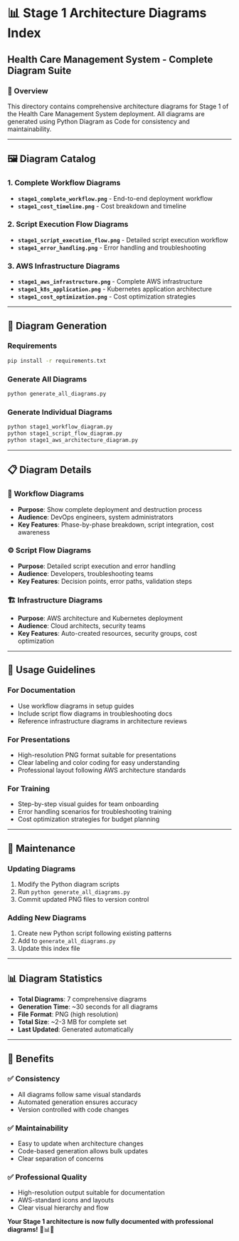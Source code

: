 # 📊 Stage 1 Architecture Diagrams Index
## Health Care Management System - Complete Diagram Suite

### 🎯 Overview
This directory contains comprehensive architecture diagrams for Stage 1 of the Health Care Management System deployment. All diagrams are generated using Python Diagram as Code for consistency and maintainability.

---

## 🖼️ Diagram Catalog

### **1. Complete Workflow Diagrams**
- **`stage1_complete_workflow.png`** - End-to-end deployment workflow
- **`stage1_cost_timeline.png`** - Cost breakdown and timeline

### **2. Script Execution Flow Diagrams**  
- **`stage1_script_execution_flow.png`** - Detailed script execution workflow
- **`stage1_error_handling.png`** - Error handling and troubleshooting

### **3. AWS Infrastructure Diagrams**
- **`stage1_aws_infrastructure.png`** - Complete AWS infrastructure
- **`stage1_k8s_application.png`** - Kubernetes application architecture
- **`stage1_cost_optimization.png`** - Cost optimization strategies

---

## 🎨 Diagram Generation

### **Requirements**
```bash
pip install -r requirements.txt
```

### **Generate All Diagrams**
```bash
python generate_all_diagrams.py
```

### **Generate Individual Diagrams**
```bash
python stage1_workflow_diagram.py
python stage1_script_flow_diagram.py  
python stage1_aws_architecture_diagram.py
```

---

## 📋 Diagram Details

### **🔧 Workflow Diagrams**
- **Purpose**: Show complete deployment and destruction process
- **Audience**: DevOps engineers, system administrators
- **Key Features**: Phase-by-phase breakdown, script integration, cost awareness

### **⚙️ Script Flow Diagrams**
- **Purpose**: Detailed script execution and error handling
- **Audience**: Developers, troubleshooting teams
- **Key Features**: Decision points, error paths, validation steps

### **🏗️ Infrastructure Diagrams**
- **Purpose**: AWS architecture and Kubernetes deployment
- **Audience**: Cloud architects, security teams
- **Key Features**: Auto-created resources, security groups, cost optimization

---

## 🎯 Usage Guidelines

### **For Documentation**
- Use workflow diagrams in setup guides
- Include script flow diagrams in troubleshooting docs
- Reference infrastructure diagrams in architecture reviews

### **For Presentations**
- High-resolution PNG format suitable for presentations
- Clear labeling and color coding for easy understanding
- Professional layout following AWS architecture standards

### **For Training**
- Step-by-step visual guides for team onboarding
- Error handling scenarios for troubleshooting training
- Cost optimization strategies for budget planning

---

## 🔄 Maintenance

### **Updating Diagrams**
1. Modify the Python diagram scripts
2. Run `python generate_all_diagrams.py`
3. Commit updated PNG files to version control

### **Adding New Diagrams**
1. Create new Python script following existing patterns
2. Add to `generate_all_diagrams.py`
3. Update this index file

---

## 📊 Diagram Statistics

- **Total Diagrams**: 7 comprehensive diagrams
- **Generation Time**: ~30 seconds for all diagrams
- **File Format**: PNG (high resolution)
- **Total Size**: ~2-3 MB for complete set
- **Last Updated**: Generated automatically

---

## 🎉 Benefits

### **✅ Consistency**
- All diagrams follow same visual standards
- Automated generation ensures accuracy
- Version controlled with code changes

### **✅ Maintainability**  
- Easy to update when architecture changes
- Code-based generation allows bulk updates
- Clear separation of concerns

### **✅ Professional Quality**
- High-resolution output suitable for documentation
- AWS-standard icons and layouts
- Clear visual hierarchy and flow

**Your Stage 1 architecture is now fully documented with professional diagrams!** 🏥📊✨
